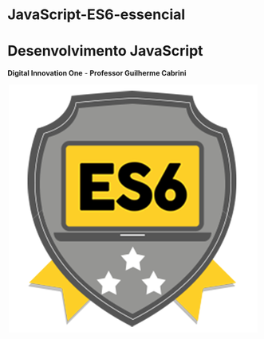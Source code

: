 # JavaScript-ES6-essencial
# Desenvolvimento JavaScript

**Digital Innovation One** -
**Professor Guilherme Cabrini**

<p align="center">
    <img windth="470" src="https://github.com/Rubensrma/JavaScript-ES6-essencial/blob/master/ES6.png">
</p>


